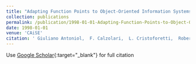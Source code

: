 ```yaml
---
title: "Adapting Function Points to Object-Oriented Information Systems"
collection: publications
permalink: /publication/1998-01-01-Adapting-Function-Points-to-Object-Oriented-Information-Systems
date: 1998-01-01
venue: 'CAiSE'
citation: ' Giuliano Antoniol,  F. Calzolari,  L. Cristoforetti,  Roberto Fiutem,  Gianluigi Caldiera, &quot;Adapting Function Points to Object-Oriented Information Systems.&quot; CAiSE, 1998.'
---
```

Use [Google Scholar](https://scholar.google.com/scholar?q=Adapting+Function+Points+to+Object+Oriented+Information+Systems){:target="_blank"} for full citation